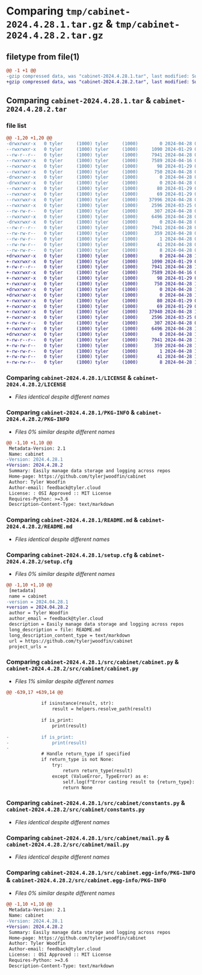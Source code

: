 # Comparing `tmp/cabinet-2024.4.28.1.tar.gz` & `tmp/cabinet-2024.4.28.2.tar.gz`

## filetype from file(1)

```diff
@@ -1 +1 @@
-gzip compressed data, was "cabinet-2024.4.28.1.tar", last modified: Sun Apr 28 07:01:43 2024, max compression
+gzip compressed data, was "cabinet-2024.4.28.2.tar", last modified: Sun Apr 28 18:04:48 2024, max compression
```

## Comparing `cabinet-2024.4.28.1.tar` & `cabinet-2024.4.28.2.tar`

### file list

```diff
@@ -1,20 +1,20 @@
-drwxrwxr-x   0 tyler     (1000) tyler     (1000)        0 2024-04-28 07:01:43.110950 cabinet-2024.4.28.1/
--rwxrwxr-x   0 tyler     (1000) tyler     (1000)     1090 2024-01-29 08:09:41.000000 cabinet-2024.4.28.1/LICENSE
--rw-r--r--   0 tyler     (1000) tyler     (1000)     7941 2024-04-28 07:01:43.110950 cabinet-2024.4.28.1/PKG-INFO
--rwxrwxr-x   0 tyler     (1000) tyler     (1000)     7589 2024-04-16 03:19:05.000000 cabinet-2024.4.28.1/README.md
--rwxrwxr-x   0 tyler     (1000) tyler     (1000)       98 2024-01-29 08:09:41.000000 cabinet-2024.4.28.1/pyproject.toml
--rwxrwxr-x   0 tyler     (1000) tyler     (1000)      750 2024-04-28 07:01:43.110950 cabinet-2024.4.28.1/setup.cfg
-drwxrwxr-x   0 tyler     (1000) tyler     (1000)        0 2024-04-28 07:01:43.110950 cabinet-2024.4.28.1/src/
-drwxrwxr-x   0 tyler     (1000) tyler     (1000)        0 2024-04-28 07:01:43.110950 cabinet-2024.4.28.1/src/cabinet/
--rwxrwxr-x   0 tyler     (1000) tyler     (1000)       80 2024-01-29 08:09:41.000000 cabinet-2024.4.28.1/src/cabinet/__init__.py
--rwxrwxr-x   0 tyler     (1000) tyler     (1000)       69 2024-01-29 08:09:41.000000 cabinet-2024.4.28.1/src/cabinet/__main__.py
--rwxrwxr-x   0 tyler     (1000) tyler     (1000)    37996 2024-04-28 06:57:49.000000 cabinet-2024.4.28.1/src/cabinet/cabinet.py
--rwxrwxr-x   0 tyler     (1000) tyler     (1000)     2596 2024-03-25 04:02:52.000000 cabinet-2024.4.28.1/src/cabinet/constants.py
--rw-rw-r--   0 tyler     (1000) tyler     (1000)      307 2024-04-28 06:57:49.000000 cabinet-2024.4.28.1/src/cabinet/helpers.py
--rwxrwxr-x   0 tyler     (1000) tyler     (1000)     6496 2024-04-28 07:01:09.000000 cabinet-2024.4.28.1/src/cabinet/mail.py
-drwxrwxr-x   0 tyler     (1000) tyler     (1000)        0 2024-04-28 07:01:43.110950 cabinet-2024.4.28.1/src/cabinet.egg-info/
--rw-r--r--   0 tyler     (1000) tyler     (1000)     7941 2024-04-28 07:01:43.000000 cabinet-2024.4.28.1/src/cabinet.egg-info/PKG-INFO
--rw-rw-r--   0 tyler     (1000) tyler     (1000)      359 2024-04-28 07:01:43.000000 cabinet-2024.4.28.1/src/cabinet.egg-info/SOURCES.txt
--rw-rw-r--   0 tyler     (1000) tyler     (1000)        1 2024-04-28 07:01:43.000000 cabinet-2024.4.28.1/src/cabinet.egg-info/dependency_links.txt
--rw-rw-r--   0 tyler     (1000) tyler     (1000)       41 2024-04-28 07:01:43.000000 cabinet-2024.4.28.1/src/cabinet.egg-info/entry_points.txt
--rw-rw-r--   0 tyler     (1000) tyler     (1000)        8 2024-04-28 07:01:43.000000 cabinet-2024.4.28.1/src/cabinet.egg-info/top_level.txt
+drwxrwxr-x   0 tyler     (1000) tyler     (1000)        0 2024-04-28 18:04:48.580899 cabinet-2024.4.28.2/
+-rwxrwxr-x   0 tyler     (1000) tyler     (1000)     1090 2024-01-29 08:09:41.000000 cabinet-2024.4.28.2/LICENSE
+-rw-r--r--   0 tyler     (1000) tyler     (1000)     7941 2024-04-28 18:04:48.580899 cabinet-2024.4.28.2/PKG-INFO
+-rwxrwxr-x   0 tyler     (1000) tyler     (1000)     7589 2024-04-16 03:19:05.000000 cabinet-2024.4.28.2/README.md
+-rwxrwxr-x   0 tyler     (1000) tyler     (1000)       98 2024-01-29 08:09:41.000000 cabinet-2024.4.28.2/pyproject.toml
+-rwxrwxr-x   0 tyler     (1000) tyler     (1000)      750 2024-04-28 18:04:48.580899 cabinet-2024.4.28.2/setup.cfg
+drwxrwxr-x   0 tyler     (1000) tyler     (1000)        0 2024-04-28 18:04:48.580899 cabinet-2024.4.28.2/src/
+drwxrwxr-x   0 tyler     (1000) tyler     (1000)        0 2024-04-28 18:04:48.580899 cabinet-2024.4.28.2/src/cabinet/
+-rwxrwxr-x   0 tyler     (1000) tyler     (1000)       80 2024-01-29 08:09:41.000000 cabinet-2024.4.28.2/src/cabinet/__init__.py
+-rwxrwxr-x   0 tyler     (1000) tyler     (1000)       69 2024-01-29 08:09:41.000000 cabinet-2024.4.28.2/src/cabinet/__main__.py
+-rwxrwxr-x   0 tyler     (1000) tyler     (1000)    37940 2024-04-28 18:04:10.000000 cabinet-2024.4.28.2/src/cabinet/cabinet.py
+-rwxrwxr-x   0 tyler     (1000) tyler     (1000)     2596 2024-03-25 04:02:52.000000 cabinet-2024.4.28.2/src/cabinet/constants.py
+-rw-rw-r--   0 tyler     (1000) tyler     (1000)      307 2024-04-28 06:57:49.000000 cabinet-2024.4.28.2/src/cabinet/helpers.py
+-rwxrwxr-x   0 tyler     (1000) tyler     (1000)     6496 2024-04-28 18:04:20.000000 cabinet-2024.4.28.2/src/cabinet/mail.py
+drwxrwxr-x   0 tyler     (1000) tyler     (1000)        0 2024-04-28 18:04:48.580899 cabinet-2024.4.28.2/src/cabinet.egg-info/
+-rw-r--r--   0 tyler     (1000) tyler     (1000)     7941 2024-04-28 18:04:48.000000 cabinet-2024.4.28.2/src/cabinet.egg-info/PKG-INFO
+-rw-rw-r--   0 tyler     (1000) tyler     (1000)      359 2024-04-28 18:04:48.000000 cabinet-2024.4.28.2/src/cabinet.egg-info/SOURCES.txt
+-rw-rw-r--   0 tyler     (1000) tyler     (1000)        1 2024-04-28 18:04:48.000000 cabinet-2024.4.28.2/src/cabinet.egg-info/dependency_links.txt
+-rw-rw-r--   0 tyler     (1000) tyler     (1000)       41 2024-04-28 18:04:48.000000 cabinet-2024.4.28.2/src/cabinet.egg-info/entry_points.txt
+-rw-rw-r--   0 tyler     (1000) tyler     (1000)        8 2024-04-28 18:04:48.000000 cabinet-2024.4.28.2/src/cabinet.egg-info/top_level.txt
```

### Comparing `cabinet-2024.4.28.1/LICENSE` & `cabinet-2024.4.28.2/LICENSE`

 * *Files identical despite different names*

### Comparing `cabinet-2024.4.28.1/PKG-INFO` & `cabinet-2024.4.28.2/PKG-INFO`

 * *Files 0% similar despite different names*

```diff
@@ -1,10 +1,10 @@
 Metadata-Version: 2.1
 Name: cabinet
-Version: 2024.4.28.1
+Version: 2024.4.28.2
 Summary: Easily manage data storage and logging across repos
 Home-page: https://github.com/tylerjwoodfin/cabinet
 Author: Tyler Woodfin
 Author-email: feedback@tyler.cloud
 License: : OSI Approved :: MIT License
 Requires-Python: >=3.6
 Description-Content-Type: text/markdown
```

### Comparing `cabinet-2024.4.28.1/README.md` & `cabinet-2024.4.28.2/README.md`

 * *Files identical despite different names*

### Comparing `cabinet-2024.4.28.1/setup.cfg` & `cabinet-2024.4.28.2/setup.cfg`

 * *Files 0% similar despite different names*

```diff
@@ -1,10 +1,10 @@
 [metadata]
 name = cabinet
-version = 2024.04.28.1
+version = 2024.04.28.2
 author = Tyler Woodfin
 author_email = feedback@tyler.cloud
 description = Easily manage data storage and logging across repos
 long_description = file: README.md
 long_description_content_type = text/markdown
 url = https://github.com/tylerjwoodfin/cabinet
 project_urls =
```

### Comparing `cabinet-2024.4.28.1/src/cabinet/cabinet.py` & `cabinet-2024.4.28.2/src/cabinet/cabinet.py`

 * *Files 1% similar despite different names*

```diff
@@ -639,17 +639,14 @@
 
             if isinstance(result, str):
                 result = helpers.resolve_path(result)
 
             if is_print:
                 print(result)
 
-            if is_print:
-                print(result)
-
             # Handle return_type if specified
             if return_type is not None:
                 try:
                     return return_type(result)
                 except (ValueError, TypeError) as e:
                     self.log(f"Error casting result to {return_type}: {str(e)}", level="error")
                     return None
```

### Comparing `cabinet-2024.4.28.1/src/cabinet/constants.py` & `cabinet-2024.4.28.2/src/cabinet/constants.py`

 * *Files identical despite different names*

### Comparing `cabinet-2024.4.28.1/src/cabinet/mail.py` & `cabinet-2024.4.28.2/src/cabinet/mail.py`

 * *Files identical despite different names*

### Comparing `cabinet-2024.4.28.1/src/cabinet.egg-info/PKG-INFO` & `cabinet-2024.4.28.2/src/cabinet.egg-info/PKG-INFO`

 * *Files 0% similar despite different names*

```diff
@@ -1,10 +1,10 @@
 Metadata-Version: 2.1
 Name: cabinet
-Version: 2024.4.28.1
+Version: 2024.4.28.2
 Summary: Easily manage data storage and logging across repos
 Home-page: https://github.com/tylerjwoodfin/cabinet
 Author: Tyler Woodfin
 Author-email: feedback@tyler.cloud
 License: : OSI Approved :: MIT License
 Requires-Python: >=3.6
 Description-Content-Type: text/markdown
```

